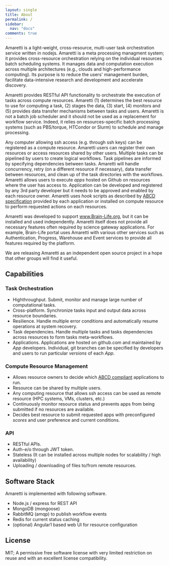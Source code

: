 ```yaml
---
layout: single
title: About
permalink: /
sidebar:
  nav: "docs"
comments: true
---
```


Amaretti is a light-weight, cross-resource, multi-user task orchestration service written in nodejs. Amaretti is a meta processing managment system; it provides cross-resource orchestration relying on the individual resources batch scheduling systems. It manages data and computation execution across multiple architectures (e.g., clouds and high-performance computing). Its purpose is to reduce the users' management burden, facilitate data-intensive research and development and accelerate discovery. 

Amaretti provides RESTful API functionality to orchestrate the execution of tasks across compute resources. Amaretti (1) determines the best resource to use for computing a task, (2) stages the data, (3) start, (4) monitors and (5) provides data transfer mechanisms between tasks and users. Amaretti is not a batch job scheduler and it should not be used as a replacement for workflow service. Indeed, it relies on resources-specific batch processing systems (such as PBS/torque, HTCondor or Slurm) to schedule and manage processing.

Any computer allowing ssh access (e.g. through ssh keys) can be registered as a compute resource. Amaretti users can register their own resources or access resources shared by other users.  Multiple tasks can be pipelined by users to create logical workflows. Task pipelines are informed by specifying dependencies between tasks. Amaretti will handle concurrency, retry (on a different resource if necessary), data transfer between resources, and clean up of the task directories with the workflows. Amaretti allows users to execute *apps* hosted on Github on resources where the user has access to. Application can be developed and registered by any 3rd party developer but it needs to be approved and enabled by each resource owner. Amaretti uses *hook* scripts as described by [ABCD specification](https://github.com/brain-life/abcd-spec) provided by each application or installed on compute resource to perform requested actions on each resources.

Amaretti was developed to support www.Brain-Life.org, but it can be installed and used independently. Amaretti itself does not provide all necessary features often required by science gateway applications. For example, Brain-Life portal uses Amaretti with various other services such as Authentication, Progress, Warehouse and Event services to provide all features required by the platform. 

We are releasing Amaretti as an independent open source project in a hope that other groups will find it useful. 

## Capabilities

### Task Orchestration

- Highthroughput. Submit, monitor and manage large number of computational tasks.
- Cross-platform. Synchronize tasks input and output data across resource boundaries.
- Resilience. Handle multiple error conditions and automatically resume operations at system recovery.
- Task dependencies. Handle multiple tasks and tasks dependencies across resources to form tasks meta-workflows.
- Applications. Applications are hosted on github.com and maintained by *App* developers. Individual, git branches can be specified by developers and users to run particular *versions* of each *App*.

### Compute Resource Management

- Allows resource owners to decide which [ABCD compliant](https://github.com/brain-life/abcd-spec) applications to run.
- Resource can be shared by multiple users.
- Any computing resource that allows ssh access can be used as remote resource (HPC systems, VMs, clusters, etc.)
- Continuously monitor resource status and prevents apps from being submitted if no resources are available.
- Decides best resource to submit requested apps with preconfigured *scores* and user preference and current conditions.

### API

- RESTful APIs.
- Auth-e/o through JWT token. 
- Stateless (It can be installed across multiple nodes for scalability / high availability)
- Uploading / downloading of files to/from remote resources.

## Software Stack

Amaretti is implemented with following software.

- Node.js / express for REST API
- MongoDB (mongoose)
- RabbitMQ (amqp) to publish workflow events
- Redis for current status caching
- (optional) Angular1 based web UI for resource configuration

## License

MIT; A permissive free software license with very limited restriction on reuse and with an excellent license compatibility.
